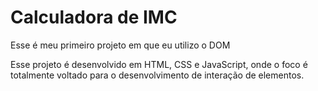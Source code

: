 # Calculadora de IMC

Esse é meu primeiro projeto em que eu utilizo o DOM

Esse projeto é desenvolvido em HTML, CSS e JavaScript, onde o foco é totalmente voltado para o desenvolvimento de interação de elementos.
